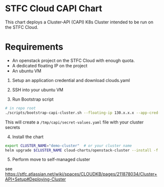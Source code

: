# STFC Cloud CAPI Chart

This chart deploys a Cluster-API (CAPI) K8s Cluster intended to be run on the STFC Cloud. 

# Requirements 

- An openstack project on the STFC Cloud with enough quota.
- A dedicated floating IP on the project
- An ubuntu VM 

1. Setup an application credential and download clouds.yaml 

2. SSH into your ubuntu VM

3. Run Bootstrap script
```bash
# in repo root
./scripts/bootstrap-capi-cluster.sh --floating-ip 130.x.x.x --app-cred-fp /path/to/clouds.yaml
``` 
This will create a `/tmp/capi/secret-values.yaml` file with your cluster secrets 

4. Install the chart

```bash
export CLUSTER_NAME="demo-cluster"  # or your cluster name
helm upgrade $CLUSTER_NAME cloud-charts/openstack-cluster --install -f values.yaml -f user-values.yaml -f flavors.yaml -f /tmp/capi/secret-values -n clusters 
```
5. Perform move to self-managed cluster 

see https://stfc.atlassian.net/wiki/spaces/CLOUDKB/pages/211878034/Cluster+API+Setup#Deploying-Cluster